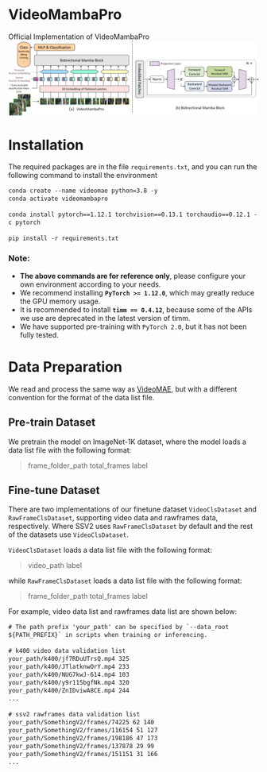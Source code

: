 # VideoMambaPro
Official Implementation of VideoMambaPro
![flowchart](fig/fig1.png)

# Installation

The required packages are in the file `requirements.txt`, and you can run the following command to install the environment

```
conda create --name videomae python=3.8 -y
conda activate videomambapro

conda install pytorch==1.12.1 torchvision==0.13.1 torchaudio==0.12.1 -c pytorch

pip install -r requirements.txt
```

### Note:
- **The above commands are for reference only**, please configure your own environment according to your needs.
- We recommend installing **`PyTorch >= 1.12.0`**, which may greatly reduce the GPU memory usage.
- It is recommended to install **`timm == 0.4.12`**, because some of the APIs we use are deprecated in the latest version of timm.
- We have supported pre-training with `PyTorch 2.0`, but it has not been fully tested.


# Data Preparation
We read and process the same way as [VideoMAE](https://github.com/MCG-NJU/VideoMAE/blob/main/DATASET.md), but with a different convention for the format of the data list file. 


## Pre-train Dataset
We pretrain the model on ImageNet-1K dataset, where the model loads a data list file with the following format:
> frame_folder_path total_frames label

## Fine-tune Dataset
There are two implementations of our finetune dataset `VideoClsDataset` and `RawFrameClsDataset`, supporting video data and rawframes data, respectively. Where SSV2 uses `RawFrameClsDataset` by default and the rest of the datasets use `VideoClsDataset`.

`VideoClsDataset` loads a data list file with the following format:
> video_path label

while `RawFrameClsDataset` loads a data list file with the following format:
> frame_folder_path total_frames label

For example, video data list and rawframes data list are shown below:
```
# The path prefix 'your_path' can be specified by `--data_root ${PATH_PREFIX}` in scripts when training or inferencing.

# k400 video data validation list
your_path/k400/jf7RDuUTrsQ.mp4 325
your_path/k400/JTlatknwOrY.mp4 233
your_path/k400/NUG7kwJ-614.mp4 103
your_path/k400/y9r115bgfNk.mp4 320
your_path/k400/ZnIDviwA8CE.mp4 244
...

# ssv2 rawframes data validation list
your_path/SomethingV2/frames/74225 62 140
your_path/SomethingV2/frames/116154 51 127
your_path/SomethingV2/frames/198186 47 173
your_path/SomethingV2/frames/137878 29 99
your_path/SomethingV2/frames/151151 31 166
...
```
